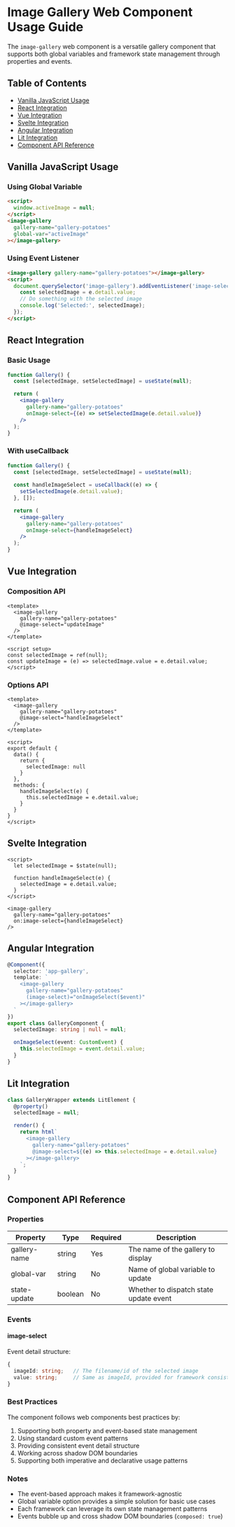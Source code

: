 # Image Gallery Web Component Usage Guide

The `image-gallery` web component is a versatile gallery component that supports both global variables and framework state management through properties and events.

## Table of Contents
- [Vanilla JavaScript Usage](#vanilla-javascript-usage)
- [React Integration](#react-integration)
- [Vue Integration](#vue-integration)
- [Svelte Integration](#svelte-integration)
- [Angular Integration](#angular-integration)
- [Lit Integration](#lit-integration)
- [Component API Reference](#component-api-reference)

## Vanilla JavaScript Usage

### Using Global Variable
```html
<script>
  window.activeImage = null;
</script>
<image-gallery 
  gallery-name="gallery-potatoes" 
  global-var="activeImage"
></image-gallery>
```

### Using Event Listener
```html
<image-gallery gallery-name="gallery-potatoes"></image-gallery>
<script>
  document.querySelector('image-gallery').addEventListener('image-select', (e) => {
    const selectedImage = e.detail.value;
    // Do something with the selected image
    console.log('Selected:', selectedImage);
  });
</script>
```

## React Integration

### Basic Usage
```jsx
function Gallery() {
  const [selectedImage, setSelectedImage] = useState(null);

  return (
    <image-gallery
      gallery-name="gallery-potatoes"
      onImage-select={(e) => setSelectedImage(e.detail.value)}
    />
  );
}
```

### With useCallback
```jsx
function Gallery() {
  const [selectedImage, setSelectedImage] = useState(null);
  
  const handleImageSelect = useCallback((e) => {
    setSelectedImage(e.detail.value);
  }, []);

  return (
    <image-gallery
      gallery-name="gallery-potatoes"
      onImage-select={handleImageSelect}
    />
  );
}
```

## Vue Integration

### Composition API
```vue
<template>
  <image-gallery
    gallery-name="gallery-potatoes"
    @image-select="updateImage"
  />
</template>

<script setup>
const selectedImage = ref(null);
const updateImage = (e) => selectedImage.value = e.detail.value;
</script>
```

### Options API
```vue
<template>
  <image-gallery
    gallery-name="gallery-potatoes"
    @image-select="handleImageSelect"
  />
</template>

<script>
export default {
  data() {
    return {
      selectedImage: null
    }
  },
  methods: {
    handleImageSelect(e) {
      this.selectedImage = e.detail.value;
    }
  }
}
</script>
```

## Svelte Integration

```svelte
<script>
  let selectedImage = $state(null);
  
  function handleImageSelect(e) {
    selectedImage = e.detail.value;
  }
</script>

<image-gallery 
  gallery-name="gallery-potatoes"
  on:image-select={handleImageSelect}
/>
```

## Angular Integration

```typescript
@Component({
  selector: 'app-gallery',
  template: `
    <image-gallery
      gallery-name="gallery-potatoes"
      (image-select)="onImageSelect($event)"
    ></image-gallery>
  `
})
export class GalleryComponent {
  selectedImage: string | null = null;

  onImageSelect(event: CustomEvent) {
    this.selectedImage = event.detail.value;
  }
}
```

## Lit Integration

```typescript
class GalleryWrapper extends LitElement {
  @property()
  selectedImage = null;

  render() {
    return html`
      <image-gallery
        gallery-name="gallery-potatoes"
        @image-select=${(e) => this.selectedImage = e.detail.value}
      ></image-gallery>
    `;
  }
}
```

## Component API Reference

### Properties

| Property | Type | Required | Description |
|----------|------|----------|-------------|
| gallery-name | string | Yes | The name of the gallery to display |
| global-var | string | No | Name of global variable to update |
| state-update | boolean | No | Whether to dispatch state update event |

### Events

#### image-select

Event detail structure:
```typescript
{
  imageId: string;   // The filename/id of the selected image
  value: string;     // Same as imageId, provided for framework consistency
}
```

### Best Practices

The component follows web components best practices by:
1. Supporting both property and event-based state management
2. Using standard custom event patterns
3. Providing consistent event detail structure
4. Working across shadow DOM boundaries
5. Supporting both imperative and declarative usage patterns

### Notes

- The event-based approach makes it framework-agnostic
- Global variable option provides a simple solution for basic use cases
- Each framework can leverage its own state management patterns
- Events bubble up and cross shadow DOM boundaries (`composed: true`)